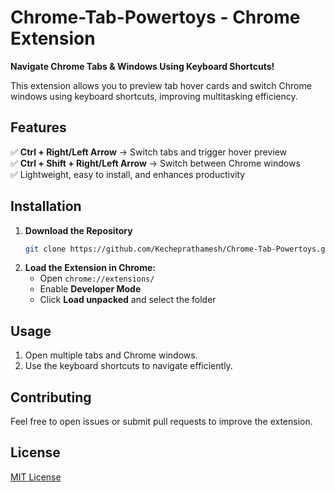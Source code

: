 # Chrome-Tab-Powertoys - Chrome Extension  

**Navigate Chrome Tabs & Windows Using Keyboard Shortcuts!**  

This extension allows you to preview tab hover cards and switch Chrome windows using keyboard shortcuts, improving multitasking efficiency.  

## Features  
✅ **Ctrl + Right/Left Arrow** → Switch tabs and trigger hover preview  
✅ **Ctrl + Shift + Right/Left Arrow** → Switch between Chrome windows  
✅ Lightweight, easy to install, and enhances productivity  

## Installation  
1. **Download the Repository**  
   ```sh  
   git clone https://github.com/Kecheprathamesh/Chrome-Tab-Powertoys.git  
   ```  
2. **Load the Extension in Chrome:**  
   - Open `chrome://extensions/`  
   - Enable **Developer Mode**  
   - Click **Load unpacked** and select the folder  

## Usage  
1. Open multiple tabs and Chrome windows.  
2. Use the keyboard shortcuts to navigate efficiently.  

## Contributing  
Feel free to open issues or submit pull requests to improve the extension.  

## License  
[MIT License](LICENSE)

